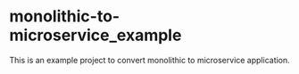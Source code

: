 # monolithic-to-microservice_example
This is an example project to convert monolithic to microservice application.
